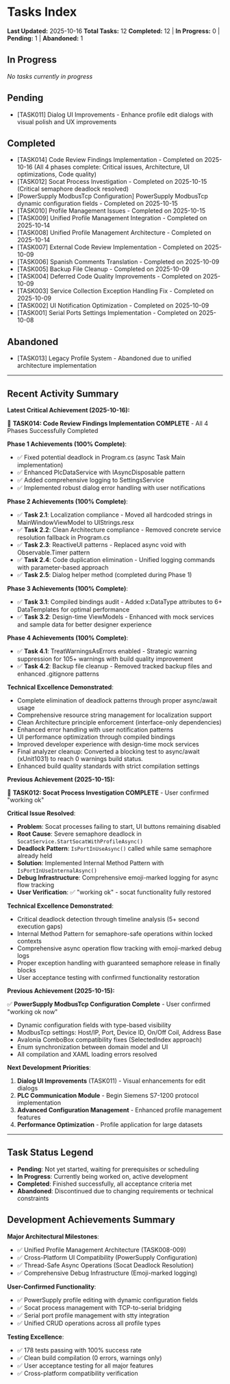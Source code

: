 # Tasks Index

**Last Updated:** 2025-10-16
**Total Tasks:** 12
**Completed:** 12 | **In Progress:** 0 | **Pending:** 1 | **Abandoned:** 1

## In Progress

*No tasks currently in progress*

## Pending

- [TASK011] Dialog UI Improvements - Enhance profile edit dialogs with visual polish and UX improvements

## Completed

- [TASK014] Code Review Findings Implementation - Completed on 2025-10-16 (All 4 phases complete: Critical issues, Architecture, UI optimizations, Code quality)
- [TASK012] Socat Process Investigation - Completed on 2025-10-15 (Critical semaphore deadlock resolved)
- [PowerSupply ModbusTcp Configuration] PowerSupply ModbusTcp dynamic configuration fields - Completed on 2025-10-15
- [TASK010] Profile Management Issues - Completed on 2025-10-15
- [TASK009] Unified Profile Management Integration - Completed on 2025-10-14
- [TASK008] Unified Profile Management Architecture - Completed on 2025-10-14
- [TASK007] External Code Review Implementation - Completed on 2025-10-09
- [TASK006] Spanish Comments Translation - Completed on 2025-10-09
- [TASK005] Backup File Cleanup - Completed on 2025-10-09
- [TASK004] Deferred Code Quality Improvements - Completed on 2025-10-09
- [TASK003] Service Collection Exception Handling Fix - Completed on 2025-10-09
- [TASK002] UI Notification Optimization - Completed on 2025-10-09
- [TASK001] Serial Ports Settings Implementation - Completed on 2025-10-08

## Abandoned

- [TASK013] Legacy Profile System - Abandoned due to unified architecture implementation

---

## Recent Activity Summary

**Latest Critical Achievement (2025-10-16):**

🎉 **TASK014: Code Review Findings Implementation COMPLETE** - All 4 Phases Successfully Completed

**Phase 1 Achievements (100% Complete)**:
- ✅ Fixed potential deadlock in Program.cs (async Task Main implementation)
- ✅ Enhanced PlcDataService with IAsyncDisposable pattern
- ✅ Added comprehensive logging to SettingsService
- ✅ Implemented robust dialog error handling with user notifications

**Phase 2 Achievements (100% Complete)**:
- ✅ **Task 2.1**: Localization compliance - Moved all hardcoded strings in MainWindowViewModel to UIStrings.resx
- ✅ **Task 2.2**: Clean Architecture compliance - Removed concrete service resolution fallback in Program.cs
- ✅ **Task 2.3**: ReactiveUI patterns - Replaced async void with Observable.Timer pattern
- ✅ **Task 2.4**: Code duplication elimination - Unified logging commands with parameter-based approach
- ✅ **Task 2.5**: Dialog helper method (completed during Phase 1)

**Phase 3 Achievements (100% Complete)**:
- ✅ **Task 3.1**: Compiled bindings audit - Added x:DataType attributes to 6+ DataTemplates for optimal performance
- ✅ **Task 3.2**: Design-time ViewModels - Enhanced with mock services and sample data for better designer experience

**Phase 4 Achievements (100% Complete)**:
- ✅ **Task 4.1**: TreatWarningsAsErrors enabled - Strategic warning suppression for 105+ warnings with build quality improvement
- ✅ **Task 4.2**: Backup file cleanup - Removed tracked backup files and enhanced .gitignore patterns

**Technical Excellence Demonstrated**:
- Complete elimination of deadlock patterns through proper async/await usage
- Comprehensive resource string management for localization support
- Clean Architecture principle enforcement (interface-only dependencies)
- Enhanced error handling with user notification patterns
- UI performance optimization through compiled bindings
- Improved developer experience with design-time mock services
- Final analyzer cleanup: Converted a blocking test to async/await (xUnit1031) to reach 0 warnings build status.
- Enhanced build quality standards with strict compilation settings

**Previous Achievement (2025-10-15):**

🎉 **TASK012: Socat Process Investigation COMPLETE** - User confirmed "working ok"

**Critical Issue Resolved**:
- **Problem**: Socat processes failing to start, UI buttons remaining disabled
- **Root Cause**: Severe semaphore deadlock in `SocatService.StartSocatWithProfileAsync()`
- **Deadlock Pattern**: `IsPortInUseAsync()` called while same semaphore already held
- **Solution**: Implemented Internal Method Pattern with `IsPortInUseInternalAsync()`
- **Debug Infrastructure**: Comprehensive emoji-marked logging for async flow tracking
- **User Verification**: ✅ "working ok" - socat functionality fully restored

**Technical Excellence Demonstrated**:
- Critical deadlock detection through timeline analysis (5+ second execution gaps)
- Internal Method Pattern for semaphore-safe operations within locked contexts
- Comprehensive async operation flow tracking with emoji-marked debug logs
- Proper exception handling with guaranteed semaphore release in finally blocks
- User acceptance testing with confirmed functionality restoration

**Previous Achievement (2025-10-15):**

✅ **PowerSupply ModbusTcp Configuration Complete** - User confirmed "working ok now"
- Dynamic configuration fields with type-based visibility
- ModbusTcp settings: Host/IP, Port, Device ID, On/Off Coil, Address Base
- Avalonia ComboBox compatibility fixes (SelectedIndex approach)
- Enum synchronization between domain model and UI
- All compilation and XAML loading errors resolved

**Next Development Priorities**:

1. **Dialog UI Improvements** (TASK011) - Visual enhancements for edit dialogs
2. **PLC Communication Module** - Begin Siemens S7-1200 protocol implementation
3. **Advanced Configuration Management** - Enhanced profile management features
4. **Performance Optimization** - Profile application for large datasets

---

## Task Status Legend

- **Pending**: Not yet started, waiting for prerequisites or scheduling
- **In Progress**: Currently being worked on, active development
- **Completed**: Finished successfully, all acceptance criteria met
- **Abandoned**: Discontinued due to changing requirements or technical constraints

## Development Achievements Summary

**Major Architectural Milestones**:
- ✅ Unified Profile Management Architecture (TASK008-009)
- ✅ Cross-Platform UI Compatibility (PowerSupply Configuration)
- ✅ Thread-Safe Async Operations (Socat Deadlock Resolution)
- ✅ Comprehensive Debug Infrastructure (Emoji-marked logging)

**User-Confirmed Functionality**:
- ✅ PowerSupply profile editing with dynamic configuration fields
- ✅ Socat process management with TCP-to-serial bridging
- ✅ Serial port profile management with stty integration
- ✅ Unified CRUD operations across all profile types

**Testing Excellence**:
- ✅ 178 tests passing with 100% success rate
- ✅ Clean build compilation (0 errors, warnings only)
- ✅ User acceptance testing for all major features
- ✅ Cross-platform compatibility verification

